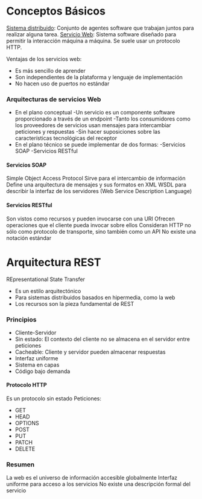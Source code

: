 # Conceptos Básicos
<u>Sistema distribuido</u>: Conjunto de agentes software que trabajan juntos para realizar alguna tarea.
<u>Servicio Web</u>: Sistema software diseñado para permitir la interacción máquina a máquina. Se suele usar un protocolo HTTP.

Ventajas de los servicios web:
- Es más sencillo de aprender
- Son independientes de la plataforma y lenguaje de implementación
- No hacen uso de puertos no estándar

### Arquitecturas de servicios Web
- En el plano conceptual
	-Un servicio es un componente software proporcionado a través de un endpoint
	-Tanto los consumidores como los proveedores de servicios usan mensajes para intercambiar peticiones y respuestas
	-Sin hacer suposiciones sobre las características tecnológicas del receptor
- En el plano técnico se puede implementar de dos formas:
	-Servicios SOAP
	-Servicios RESTful

#### Servicios SOAP
Simple Object Access Protocol
Sirve para el intercambio de información
Define una arquitectura de mensajes y sus formatos en XML
WSDL para describir la interfaz de los servidores (Web Service Description Language)

#### Servicios RESTful
Son vistos como recursos y pueden invocarse con una URI
Ofrecen operaciones que el cliente pueda invocar sobre ellos
Consideran HTTP no sólo como protocolo de transporte, sino también como un API
No existe una notación estándar

# Arquitectura REST
REpresentational State Transfer
- Es un estilo arquitectónico
- Para sistemas distribuidos basados en hipermedia, como la web
- Los recursos son la pieza fundamental de REST

### Principios
- Cliente-Servidor
- Sin estado: El contexto del cliente no se almacena en el servidor entre peticiones
- Cacheable: Cliente y servidor pueden almacenar respuestas
- Interfaz uniforme
- Sistema en capas
- Código bajo demanda

#### Protocolo HTTP
Es un protocolo sin estado
Peticiones:
- GET
- HEAD
- OPTIONS
- POST
- PUT
- PATCH
- DELETE

### Resumen
La web es el universo de información accesible globalmente
Interfaz uniforme para acceso a los servicios
No existe una descripción formal del servicio